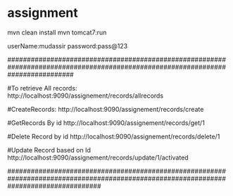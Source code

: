 # assignment

mvn clean install
mvn tomcat7:run 

userName:mudassir
password:pass@123

#################################################################################################################################

#To retrieve All records:
http://localhost:9090/assignement/records/allrecords

#CreateRecords:
http://localhost:9090/assignement/records/create

#GetRecords By id
http://localhost:9090/assignement/records/get/1

#Delete Record by id
http://localhost:9090/assignement/records/delete/1

#Update Record based on Id
http://localhost:9090/assignement/records/update/1/activated

########################################################################################################################################
